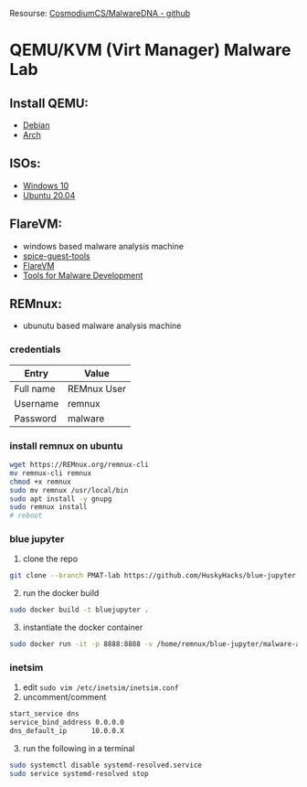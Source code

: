 Resourse: [CosmodiumCS/MalwareDNA - github](https://github.com/CosmodiumCS/MalwareDNA/blob/main/videos/qemu-malware-lab/README.md)
# QEMU/KVM (Virt Manager) Malware Lab

## Install QEMU:
- [Debian](https://christitus.com/vm-setup-in-linux/)
- [Arch](https://computingforgeeks.com/install-kvm-qemu-virt-manager-arch-manjar/)

## ISOs:
- [Windows 10](https://www.microsoft.com/en-us/software-download/windows10ISO)
- [Ubuntu 20.04](https://releases.ubuntu.com/20.04/)

## FlareVM:
- windows based malware analysis machine
- [spice-guest-tools](https://www.spice-space.org/download.html)
- [FlareVM](https://github.com/mandiant/flare-vm)
- [Tools for Malware Development](https://github.com/CosmodiumCS/Malware-Development/tree/videos/tools-for-malware-development)

## REMnux:
- ubunutu based malware analysis machine

### credentials

| Entry     | Value       |
| --------- | ----------- |
| Full name | REMnux User |
| Username  | remnux      |
| Password  | malware     |

### install remnux on ubuntu
```bash
wget https://REMnux.org/remnux-cli
mv remnux-cli remnux
chmod +x remnux
sudo mv remnux /usr/local/bin
sudo apt install -y gnupg
sudo remnux install
# reboot
```

### blue jupyter
1. clone the repo
```bash
git clone --branch PMAT-lab https://github.com/HuskyHacks/blue-jupyter.git && cd blue-jupyter
```
2. run the docker build
```bash
sudo docker build -t bluejupyter .
```
3. instantiate the docker container
```bash
sudo docker run -it -p 8888:8888 -v /home/remnux/blue-jupyter/malware-analysis/dropbox/:/src/malware-analysis/dropbox bluejupyter
```

### inetsim
1. edit `sudo vim /etc/inetsim/inetsim.conf`
2. uncomment/comment
```bash
start_service dns
service_bind_address 0.0.0.0
dns_default_ip      10.0.0.X
```
3. run the following in a terminal
```bash
sudo systemctl disable systemd-resolved.service
sudo service systemd-resolved stop
```